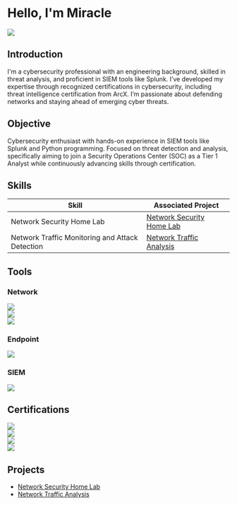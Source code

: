 # Hello, I'm Miracle
<a href="https://www.linkedin.com/in/miracle-akono00/"><img src="https://img.shields.io/badge/-LinkedIn-0072b1?&style=for-the-badge&logo=linkedin&logoColor=white" /></a>

## Introduction

I'm a cybersecurity professional with an engineering background, skilled in threat analysis, and proficient in SIEM tools like Splunk. I’ve developed my expertise through recognized certifications in cybersecurity, including threat intelligence certification from ArcX. I’m passionate about defending networks and staying ahead of emerging cyber threats.

## Objective

Cybersecurity enthusiast with hands-on experience in SIEM tools like Splunk and Python programming. Focused on threat detection and analysis, specifically aiming to join a Security Operations Center (SOC) as a Tier 1 Analyst while continuously advancing skills through certification.

## Skills

| Skill                                         | Associated Project         |
|-----------------------------------------------|----------------------------|
| Network Security Home Lab       | <a href="https://github.com/Akonomiracle/Home-Lab/tree/main">Network Security Home Lab</a>|
| Network Traffic Monitoring and Attack Detection | <a href="https://github.com/Akonomiracle/Network-Traffic-Analysis-using-TCPDump-and-Wireshark/tree/main">Network Traffic Analysis</a>|

## Tools

### Network
<div>
    <img src="https://img.shields.io/badge/VirtualBox-4D4D4D?style=for-the-badge&logo=virtualbox&logoColor=white" /> <br>
    <img src="https://img.shields.io/badge/tcpdump-4D4D4D?style=for-the-badge&logo=tcpdump&logoColor=white" /> <br>
    <img src="https://img.shields.io/badge/-Wireshark-1679A7?&style=for-the-badge&logo=Wireshark&logoColor=white" /> <br>
</div>

### Endpoint
<div>
    <img src="https://img.shields.io/badge/Microsoft%20Defender%20XDR-0078D4?style=for-the-badge&logo=Microsoft&logoColor=white" />
</div>

### SIEM
<div>
    <img src="https://img.shields.io/badge/-Splunk-000000?&style=for-the-badge&logo=Splunk&logoColor=white" /> <br>
</div>

## Certifications
<div>
<img src="https://img.shields.io/badge/Google%20Cybersecurity%20Certificate-4285F4?style=for-the-badge&logo=Google&logoColor=white" /> <br>
<img src="https://img.shields.io/badge/ArcX%20Foundation%20Level%20Threat%20Intelligence%20Analyst-FF0000?style=for-the-badge&logoColor=white" /> <br>
<img src="https://img.shields.io/badge/SC--200%3A%20Mitigate%20threats%20using%20Microsoft%20Defender%20XDR-0078D4?style=for-the-badge&logo=Microsoft&logoColor=white" /> <br>
<img src="https://img.shields.io/badge/Google%20AI%20Essentials-4285F4?style=for-the-badge&logo=Google&logoColor=white" /> <br>
</div>

## Projects

-  <a href="https://github.com/Akonomiracle/Home-Lab/tree/main">Network Security Home Lab</a>
-  <a href="https://github.com/Akonomiracle/Network-Traffic-Analysis-using-TCPDump-and-Wireshark/tree/main">Network Traffic Analysis</a>

